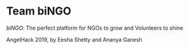# Team biNGO
*biNGO*: The perfect platform for NGOs to grow and Volunteers to shine

AngelHack 2019, by Eesha Shetty and Ananya Ganesh
